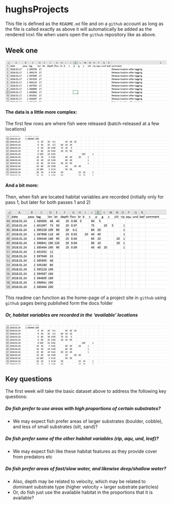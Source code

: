 # hughsProjects
This file is defined as the `README.md` file and on a `github` account as long as the file is called exactly as above it will automatically be added as the rendered `html` file when users open the `github` repository like as above.

## Week one

![1566965493373](resources/hugh-data.png)

#### The data is a little more complex:

The first few rows are where fish were released
(batch-released at a few locations)

![1566965819084](resources/hugh-release-captures.png)

#### And a bit more:

Then, when fish are 
located habitat variables are recorded (initially only for pass 1, but
later for both passes 1 and 2)

![1566965928817](resources/hugh-lat-long.png)

This readme can function as the home-page of a project site in `github` using `github` pages being published form the docs folder

##### Or, habitat variables are recorded in the ‘available’ locations

![1566966011667](resources/morehugh-lat-long.png)

## Key questions

The first week will take the basic dataset above to address the following key questions:

##### Do fish prefer to use areas with high proportions of certain substrates? 

- We may expect fish prefer areas of larger substrates (boulder, cobble), and less of small substrates (silt, sand)?

##### Do fish prefer some of the other habitat variables (rip, aqu, und, leaf)?

- We may expect fish like these habitat features as they provide cover from predators etc

##### Do fish prefer areas of fast/slow water, and likewise deep/shallow water?

- Also, depth may be related to velocity, which may be related to dominant substrate type (higher velocity = larger substrate particles)
- Or, do fish just use the available habitat in the proportions that it is available?
